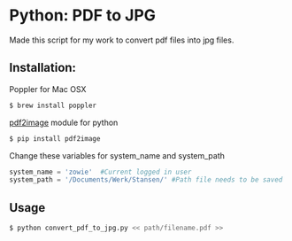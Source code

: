 # Python: PDF to JPG

Made this script for my work to convert pdf files into jpg files. 



## Installation:

Poppler for Mac OSX

```bash
$ brew install poppler
```



 [pdf2image](https://github.com/Belval/pdf2image) module for python

```bash
$ pip install pdf2image
```



Change these variables for system_name and system_path

```python
system_name = 'zowie'  #Current logged in user
system_path = '/Documents/Werk/Stansen/' #Path file needs to be saved
```



## Usage

```bash
$ python convert_pdf_to_jpg.py << path/filename.pdf >>
```

